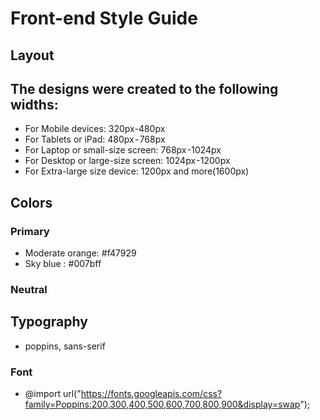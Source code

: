 # Front-end Style Guide

## Layout

## The designs were created to the following widths:

- For Mobile devices: 320px-480px
- For Tablets or iPad: 480px - 768px
- For Laptop or small-size screen: 768px -1024px
- For Desktop or large-size screen: 1024px -1200px
- For Extra-large size device: 1200px and more(1600px)

## Colors

### Primary

- Moderate orange: #f47929
- Sky blue : #007bff

### Neutral

## Typography
- poppins, sans-serif


### Font

- @import url("https://fonts.googleapis.com/css?family=Poppins:200,300,400,500,600,700,800,900&display=swap");
